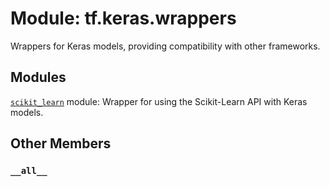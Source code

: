 <div itemscope itemtype="http://developers.google.com/ReferenceObject">
<meta itemprop="name" content="tf.keras.wrappers" />
<meta itemprop="path" content="Stable" />
<meta itemprop="property" content="__all__"/>
</div>

# Module: tf.keras.wrappers

Wrappers for Keras models, providing compatibility with other frameworks.

## Modules

[`scikit_learn`](../../tf/keras/wrappers/scikit_learn.md) module: Wrapper for using the Scikit-Learn API with Keras models.

## Other Members

<h3 id="__all__"><code>__all__</code></h3>


